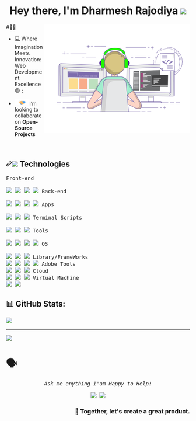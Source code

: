 <h1 align="center">Hey there, I'm Dharmesh Rajodiya <img src="https://media.giphy.com/media/hvRJCLFzcasrR4ia7z/giphy.gif" width="30px"></h1>

<img align="right" alt="Coding" width="400" src="https://github.com/dharmeshrajodiya/dharmeshrajodiya/blob/main/coding-freak.gif">

#🙋‍♂️
- 💻  Where Imagination Meets Innovation: Web Development Excellence:wink: ;

- <img src="https://github.com/dharmeshrajodiya/dharmeshrajodiya/blob/main/Handshake.gif" width="40px">I’m looking to collaborate on **Open-Source Projects**

<br>

<h2 dir="auto"><a id="user-content--technologies" class="anchor" aria-hidden="true" href="#-technologies"><svg class="octicon octicon-link" viewBox="0 0 16 16" version="1.1" width="16" height="16" aria-hidden="true"><path d="m7.775 3.275 1.25-1.25a3.5 3.5 0 1 1 4.95 4.95l-2.5 2.5a3.5 3.5 0 0 1-4.95 0 .751.751 0 0 1 .018-1.042.751.751 0 0 1 1.042-.018 1.998 1.998 0 0 0 2.83 0l2.5-2.5a2.002 2.002 0 0 0-2.83-2.83l-1.25 1.25a.751.751 0 0 1-1.042-.018.751.751 0 0 1-.018-1.042Zm-4.69 9.64a1.998 1.998 0 0 0 2.83 0l1.25-1.25a.751.751 0 0 1 1.042.018.751.751 0 0 1 .018 1.042l-1.25 1.25a3.5 3.5 0 1 1-4.95-4.95l2.5-2.5a3.5 3.5 0 0 1 4.95 0 .751.751 0 0 1-.018 1.042.751.751 0 0 1-1.042.018 1.998 1.998 0 0 0-2.83 0l-2.5 2.5a1.998 1.998 0 0 0 0 2.83Z"></path></svg></a><a target="_blank" rel="noopener noreferrer nofollow" href="https://camo.githubusercontent.com/57707c34234d776de4f3a687c9ceb6d30c7bf422ade39dbfe02b19102f207fcb/68747470733a2f2f696d672e69636f6e73382e636f6d2f6e6f6c616e2f32352f636f6d70757465722e706e67"><img src="https://camo.githubusercontent.com/57707c34234d776de4f3a687c9ceb6d30c7bf422ade39dbfe02b19102f207fcb/68747470733a2f2f696d672e69636f6e73382e636f6d2f6e6f6c616e2f32352f636f6d70757465722e706e67" data-canonical-src="https://img.icons8.com/nolan/25/computer.png" style="max-width: 100%;"></a> Technologies</h2> 

<kbd>
   <kbd>Front-end</kbd>
    <br>
    <br>
    <a target="_blank" rel="noopener noreferrer nofollow" href="https://camo.githubusercontent.com/da7acacadecf91d6dc02efcd2be086bb6d78ddff19a1b7a0ab2755a6fda8b1e9/68747470733a2f2f63646e2e6a7364656c6976722e6e65742f67682f64657669636f6e732f64657669636f6e2f69636f6e732f68746d6c352f68746d6c352d6f726967696e616c2e737667"><img width="30px" src="https://camo.githubusercontent.com/da7acacadecf91d6dc02efcd2be086bb6d78ddff19a1b7a0ab2755a6fda8b1e9/68747470733a2f2f63646e2e6a7364656c6976722e6e65742f67682f64657669636f6e732f64657669636f6e2f69636f6e732f68746d6c352f68746d6c352d6f726967696e616c2e737667" data-canonical-src="https://cdn.jsdelivr.net/gh/devicons/devicon/icons/html5/html5-original.svg" style="max-width: 100%;"></a> 
    <a target="_blank" rel="noopener noreferrer nofollow" href="https://camo.githubusercontent.com/ad8fbf7f75f04b296b72beb893acf572b364e69ec35ea41a68a29507f5b1cd1b/68747470733a2f2f63646e2e6a7364656c6976722e6e65742f67682f64657669636f6e732f64657669636f6e2f69636f6e732f637373332f637373332d706c61696e2e737667"><img width="30px" src="https://camo.githubusercontent.com/ad8fbf7f75f04b296b72beb893acf572b364e69ec35ea41a68a29507f5b1cd1b/68747470733a2f2f63646e2e6a7364656c6976722e6e65742f67682f64657669636f6e732f64657669636f6e2f69636f6e732f637373332f637373332d706c61696e2e737667" data-canonical-src="https://cdn.jsdelivr.net/gh/devicons/devicon/icons/css3/css3-plain.svg" style="max-width: 100%;"></a> 
    <a target="_blank" rel="noopener noreferrer nofollow" href="https://camo.githubusercontent.com/26901b819fb10ef4e2c652aa40e24775247664d84a7597bebb66898a24dddedd/68747470733a2f2f63646e2e6a7364656c6976722e6e65742f67682f64657669636f6e732f64657669636f6e2f69636f6e732f736173732f736173732d6f726967696e616c2e737667"><img width="30px" src="https://camo.githubusercontent.com/26901b819fb10ef4e2c652aa40e24775247664d84a7597bebb66898a24dddedd/68747470733a2f2f63646e2e6a7364656c6976722e6e65742f67682f64657669636f6e732f64657669636f6e2f69636f6e732f736173732f736173732d6f726967696e616c2e737667" data-canonical-src="https://cdn.jsdelivr.net/gh/devicons/devicon/icons/sass/sass-original.svg" style="max-width: 100%;"></a> 
    <a target="_blank" rel="noopener noreferrer nofollow" href="https://camo.githubusercontent.com/442c452cb73752bb1914ce03fce2017056d651a2099696b8594ddf5ccc74825e/68747470733a2f2f63646e2e6a7364656c6976722e6e65742f67682f64657669636f6e732f64657669636f6e2f69636f6e732f6a6176617363726970742f6a6176617363726970742d6f726967696e616c2e737667"><img width="30px" src="https://camo.githubusercontent.com/442c452cb73752bb1914ce03fce2017056d651a2099696b8594ddf5ccc74825e/68747470733a2f2f63646e2e6a7364656c6976722e6e65742f67682f64657669636f6e732f64657669636f6e2f69636f6e732f6a6176617363726970742f6a6176617363726970742d6f726967696e616c2e737667" data-canonical-src="https://cdn.jsdelivr.net/gh/devicons/devicon/icons/javascript/javascript-original.svg" style="max-width: 100%;"></a>
  </kbd> 

<kbd>
    <kbd>Back-end</kbd>
    <br>
    <br>
    <a target="_blank" rel="noopener noreferrer nofollow" href="https://camo.githubusercontent.com/9e581761c42b9210538e4727e082b7e1db70a621da3481eb6a348bdb5257af70/68747470733a2f2f63646e2e6a7364656c6976722e6e65742f67682f64657669636f6e732f64657669636f6e2f69636f6e732f7068702f7068702d6f726967696e616c2e737667"><img width="30px" src="https://camo.githubusercontent.com/9e581761c42b9210538e4727e082b7e1db70a621da3481eb6a348bdb5257af70/68747470733a2f2f63646e2e6a7364656c6976722e6e65742f67682f64657669636f6e732f64657669636f6e2f69636f6e732f7068702f7068702d6f726967696e616c2e737667" data-canonical-src="https://cdn.jsdelivr.net/gh/devicons/devicon/icons/php/php-original.svg" style="max-width: 100%;"></a>
    <a target="_blank" rel="noopener noreferrer nofollow" href="https://camo.githubusercontent.com/aa8b3e6b6fc55ea158e132e1c33ba6aa7fe49706a4e4bd64701af1cf89f514b5/68747470733a2f2f63646e2e6a7364656c6976722e6e65742f67682f64657669636f6e732f64657669636f6e2f69636f6e732f747970657363726970742f747970657363726970742d6f726967696e616c2e737667"><img width="30px" src="https://camo.githubusercontent.com/aa8b3e6b6fc55ea158e132e1c33ba6aa7fe49706a4e4bd64701af1cf89f514b5/68747470733a2f2f63646e2e6a7364656c6976722e6e65742f67682f64657669636f6e732f64657669636f6e2f69636f6e732f747970657363726970742f747970657363726970742d6f726967696e616c2e737667" data-canonical-src="https://cdn.jsdelivr.net/gh/devicons/devicon/icons/typescript/typescript-original.svg" style="max-width: 100%;"></a>
    <a target="_blank" rel="noopener noreferrer nofollow" href="https://camo.githubusercontent.com/900baefb89e187c8b32cdbb3b440d1502fe8f30a1a335cc5dc5868af0142f8b1/68747470733a2f2f63646e2e6a7364656c6976722e6e65742f67682f64657669636f6e732f64657669636f6e2f69636f6e732f6e6f64656a732f6e6f64656a732d6f726967696e616c2e737667"><img width="30px" src="https://camo.githubusercontent.com/900baefb89e187c8b32cdbb3b440d1502fe8f30a1a335cc5dc5868af0142f8b1/68747470733a2f2f63646e2e6a7364656c6976722e6e65742f67682f64657669636f6e732f64657669636f6e2f69636f6e732f6e6f64656a732f6e6f64656a732d6f726967696e616c2e737667" data-canonical-src="https://cdn.jsdelivr.net/gh/devicons/devicon/icons/nodejs/nodejs-original.svg" style="max-width: 100%;"></a>
    <a target="_blank" rel="noopener noreferrer nofollow" href="https://camo.githubusercontent.com/ad153d7e2cad886cb3d9825fbcd98f71e4e8458430444b4a96198fa9823b8da1/68747470733a2f2f63646e2e6a7364656c6976722e6e65742f67682f64657669636f6e732f64657669636f6e2f69636f6e732f7261696c732f7261696c732d6f726967696e616c2d776f72646d61726b2e737667"><img width="30px" src="https://camo.githubusercontent.com/ad153d7e2cad886cb3d9825fbcd98f71e4e8458430444b4a96198fa9823b8da1/68747470733a2f2f63646e2e6a7364656c6976722e6e65742f67682f64657669636f6e732f64657669636f6e2f69636f6e732f7261696c732f7261696c732d6f726967696e616c2d776f72646d61726b2e737667" data-canonical-src="https://cdn.jsdelivr.net/gh/devicons/devicon/icons/rails/rails-original-wordmark.svg" style="max-width: 100%;"></a>
  </kbd> 

<kbd>
    <kbd>Apps</kbd>
    <br>
    <br>
    <a target="_blank" rel="noopener noreferrer nofollow" href="https://camo.githubusercontent.com/20ffa1c9a31e2c991c8b52b0cb7be938de51db4b7a9299658fef28efb0cc845a/68747470733a2f2f63646e2e6a7364656c6976722e6e65742f67682f64657669636f6e732f64657669636f6e2f69636f6e732f6a6176612f6a6176612d6f726967696e616c2e737667"><img width="30px" src="https://camo.githubusercontent.com/20ffa1c9a31e2c991c8b52b0cb7be938de51db4b7a9299658fef28efb0cc845a/68747470733a2f2f63646e2e6a7364656c6976722e6e65742f67682f64657669636f6e732f64657669636f6e2f69636f6e732f6a6176612f6a6176612d6f726967696e616c2e737667" data-canonical-src="https://cdn.jsdelivr.net/gh/devicons/devicon/icons/java/java-original.svg" style="max-width: 100%;"></a>
    <a target="_blank" rel="noopener noreferrer nofollow" href="https://camo.githubusercontent.com/5ed944a27e3d12bcf282343a496ce2910a68ecd96cded987e1b7d576f2f392a3/68747470733a2f2f63646e2e6a7364656c6976722e6e65742f67682f64657669636f6e732f64657669636f6e2f69636f6e732f6b6f746c696e2f6b6f746c696e2d6f726967696e616c2e737667"><img width="30px" src="https://camo.githubusercontent.com/5ed944a27e3d12bcf282343a496ce2910a68ecd96cded987e1b7d576f2f392a3/68747470733a2f2f63646e2e6a7364656c6976722e6e65742f67682f64657669636f6e732f64657669636f6e2f69636f6e732f6b6f746c696e2f6b6f746c696e2d6f726967696e616c2e737667" data-canonical-src="https://cdn.jsdelivr.net/gh/devicons/devicon/icons/kotlin/kotlin-original.svg" style="max-width: 100%;"></a>
    <a target="_blank" rel="noopener noreferrer nofollow" href="https://camo.githubusercontent.com/07d482580718a86d482cfd8278bf72799a2235452a5a5afb0998d2cadf37b345/68747470733a2f2f63646e2e6a7364656c6976722e6e65742f67682f64657669636f6e732f64657669636f6e2f69636f6e732f646172742f646172742d6f726967696e616c2e737667"><img width="30px" src="https://camo.githubusercontent.com/07d482580718a86d482cfd8278bf72799a2235452a5a5afb0998d2cadf37b345/68747470733a2f2f63646e2e6a7364656c6976722e6e65742f67682f64657669636f6e732f64657669636f6e2f69636f6e732f646172742f646172742d6f726967696e616c2e737667" data-canonical-src="https://cdn.jsdelivr.net/gh/devicons/devicon/icons/dart/dart-original.svg" style="max-width: 100%;"></a>
  </kbd> 

<kbd>
    <kbd>Terminal Scripts</kbd>
    <br>
    <br>
    <a target="_blank" rel="noopener noreferrer nofollow" href="https://camo.githubusercontent.com/43a3630f8c7313521f8202ad5de3905565d7e3b42708ca7854fec4c5d92817b3/68747470733a2f2f63646e2e6a7364656c6976722e6e65742f67682f64657669636f6e732f64657669636f6e2f69636f6e732f707974686f6e2f707974686f6e2d706c61696e2e737667"><img width="30px" src="https://camo.githubusercontent.com/43a3630f8c7313521f8202ad5de3905565d7e3b42708ca7854fec4c5d92817b3/68747470733a2f2f63646e2e6a7364656c6976722e6e65742f67682f64657669636f6e732f64657669636f6e2f69636f6e732f707974686f6e2f707974686f6e2d706c61696e2e737667" data-canonical-src="https://cdn.jsdelivr.net/gh/devicons/devicon/icons/python/python-plain.svg" style="max-width: 100%;"></a>
    <a target="_blank" rel="noopener noreferrer nofollow" href="https://camo.githubusercontent.com/df1404f038a8252dec0847c94dcd4f0be9c4491a2682bc601d276f835e8eaa5d/68747470733a2f2f63646e2e6a7364656c6976722e6e65742f67682f64657669636f6e732f64657669636f6e2f69636f6e732f626173682f626173682d6f726967696e616c2e737667"><img width="30px" src="https://camo.githubusercontent.com/df1404f038a8252dec0847c94dcd4f0be9c4491a2682bc601d276f835e8eaa5d/68747470733a2f2f63646e2e6a7364656c6976722e6e65742f67682f64657669636f6e732f64657669636f6e2f69636f6e732f626173682f626173682d6f726967696e616c2e737667" data-canonical-src="https://cdn.jsdelivr.net/gh/devicons/devicon/icons/bash/bash-original.svg" style="max-width: 100%;"></a>
    <a target="_blank" rel="noopener noreferrer nofollow" href="https://camo.githubusercontent.com/fb369e3a940701ea56e03aa4dacd7385d141734c3d97258234c4fb84256468d9/68747470733a2f2f63646e2e6a7364656c6976722e6e65742f67682f64657669636f6e732f64657669636f6e2f69636f6e732f727562792f727562792d6f726967696e616c2e737667"><img width="30px" src="https://camo.githubusercontent.com/fb369e3a940701ea56e03aa4dacd7385d141734c3d97258234c4fb84256468d9/68747470733a2f2f63646e2e6a7364656c6976722e6e65742f67682f64657669636f6e732f64657669636f6e2f69636f6e732f727562792f727562792d6f726967696e616c2e737667" data-canonical-src="https://cdn.jsdelivr.net/gh/devicons/devicon/icons/ruby/ruby-original.svg" style="max-width: 100%;"></a>
  </kbd> 

<kbd>
    <kbd>Tools</kbd>
    <br>
    <br>
    <a target="_blank" rel="noopener noreferrer nofollow" href="https://camo.githubusercontent.com/5fa137d222dde7b69acd22c6572a065ce3656e6ffa1f5e88c1b5c7a935af3cc6/68747470733a2f2f63646e2e6a7364656c6976722e6e65742f67682f64657669636f6e732f64657669636f6e2f69636f6e732f7673636f64652f7673636f64652d6f726967696e616c2e737667"><img width="30px" src="https://camo.githubusercontent.com/5fa137d222dde7b69acd22c6572a065ce3656e6ffa1f5e88c1b5c7a935af3cc6/68747470733a2f2f63646e2e6a7364656c6976722e6e65742f67682f64657669636f6e732f64657669636f6e2f69636f6e732f7673636f64652f7673636f64652d6f726967696e616c2e737667" data-canonical-src="https://cdn.jsdelivr.net/gh/devicons/devicon/icons/vscode/vscode-original.svg" style="max-width: 100%;"></a>
    <a target="_blank" rel="noopener noreferrer" href="https://github.com/termux/termux-app/raw/master/app/src/main/res/mipmap-xxxhdpi/ic_launcher.png"><img width="30px" src="https://github.com/termux/termux-app/raw/master/app/src/main/res/mipmap-xxxhdpi/ic_launcher.png" style="max-width: 100%;"></a>
    <a target="_blank" rel="noopener noreferrer nofollow" href="https://camo.githubusercontent.com/8d0cca2fccbfd3f4010ffd502272d8f5f2c2295d06ab0a51f6250784778545fc/68747470733a2f2f75706c6f61642e77696b696d656469612e6f72672f77696b6970656469612f636f6d6d6f6e732f7468756d622f622f62322f5265706c2e69745f6c6f676f2e7376672f35313270782d5265706c2e69745f6c6f676f2e7376672e706e67"><img width="30px" src="https://camo.githubusercontent.com/8d0cca2fccbfd3f4010ffd502272d8f5f2c2295d06ab0a51f6250784778545fc/68747470733a2f2f75706c6f61642e77696b696d656469612e6f72672f77696b6970656469612f636f6d6d6f6e732f7468756d622f622f62322f5265706c2e69745f6c6f676f2e7376672f35313270782d5265706c2e69745f6c6f676f2e7376672e706e67" data-canonical-src="https://upload.wikimedia.org/wikipedia/commons/thumb/b/b2/Repl.it_logo.svg/512px-Repl.it_logo.svg.png" style="max-width: 100%;"></a>
    <a target="_blank" rel="noopener noreferrer nofollow" href="https://camo.githubusercontent.com/7976e34a84987fbcf58331e5851395a1589bc9be7e5932d79b5b42c5dd033b9d/68747470733a2f2f696d672e69636f6e73382e636f6d2f666c75656e742f34322f3030303030302f7375626c696d652d746578742e706e67"><img width="30px" src="https://camo.githubusercontent.com/7976e34a84987fbcf58331e5851395a1589bc9be7e5932d79b5b42c5dd033b9d/68747470733a2f2f696d672e69636f6e73382e636f6d2f666c75656e742f34322f3030303030302f7375626c696d652d746578742e706e67" data-canonical-src="https://img.icons8.com/fluent/42/000000/sublime-text.png" style="max-width: 100%;"></a>
  </kbd> 

<kbd>
    <kbd>OS</kbd>
    <br>
    <br>
    <a target="_blank" rel="noopener noreferrer nofollow" href="https://camo.githubusercontent.com/5827f82f2c2d9c5bad33de64e073659d1a57032b31009b8127189be6876916d4/68747470733a2f2f63646e2e6a7364656c6976722e6e65742f67682f64657669636f6e732f64657669636f6e2f69636f6e732f6c696e75782f6c696e75782d6f726967696e616c2e737667"><img width="30px" src="https://camo.githubusercontent.com/5827f82f2c2d9c5bad33de64e073659d1a57032b31009b8127189be6876916d4/68747470733a2f2f63646e2e6a7364656c6976722e6e65742f67682f64657669636f6e732f64657669636f6e2f69636f6e732f6c696e75782f6c696e75782d6f726967696e616c2e737667" data-canonical-src="https://cdn.jsdelivr.net/gh/devicons/devicon/icons/linux/linux-original.svg" style="max-width: 100%;"></a>
    <a target="_blank" rel="noopener noreferrer nofollow" href="https://camo.githubusercontent.com/5e971de82dbf6983f5f37430e10abac80b0855b991c22a922f82e7a9d65a94eb/68747470733a2f2f63646e2e6a7364656c6976722e6e65742f67682f64657669636f6e732f64657669636f6e2f69636f6e732f616e64726f69642f616e64726f69642d6f726967696e616c2e737667"><img width="30px" src="https://camo.githubusercontent.com/5e971de82dbf6983f5f37430e10abac80b0855b991c22a922f82e7a9d65a94eb/68747470733a2f2f63646e2e6a7364656c6976722e6e65742f67682f64657669636f6e732f64657669636f6e2f69636f6e732f616e64726f69642f616e64726f69642d6f726967696e616c2e737667" data-canonical-src="https://cdn.jsdelivr.net/gh/devicons/devicon/icons/android/android-original.svg" style="max-width: 100%;"></a>
    <a target="_blank" rel="noopener noreferrer nofollow" href="https://camo.githubusercontent.com/a9c92e80647df26525548cfabd12b784c10016b63a9e263e7d0ab0aa8f47dddf/68747470733a2f2f63646e2e6a7364656c6976722e6e65742f67682f64657669636f6e732f64657669636f6e2f69636f6e732f77696e646f7773382f77696e646f7773382d6f726967696e616c2e737667"><img width="30px" src="https://camo.githubusercontent.com/a9c92e80647df26525548cfabd12b784c10016b63a9e263e7d0ab0aa8f47dddf/68747470733a2f2f63646e2e6a7364656c6976722e6e65742f67682f64657669636f6e732f64657669636f6e2f69636f6e732f77696e646f7773382f77696e646f7773382d6f726967696e616c2e737667" data-canonical-src="https://cdn.jsdelivr.net/gh/devicons/devicon/icons/windows8/windows8-original.svg" style="max-width: 100%;"></a>
  </kbd> 
<kbd>
    <kbd>Library/FrameWorks</kbd>
    <br>
    <a target="_blank" rel="noopener noreferrer nofollow" href="https://camo.githubusercontent.com/bdedcbc949feefecc3ff98f7e655ee8151b522e2f32196c648620f5366d909d5/68747470733a2f2f63646e2e6a7364656c6976722e6e65742f67682f64657669636f6e732f64657669636f6e2f69636f6e732f7461696c77696e646373732f7461696c77696e646373732d706c61696e2e737667"><img width="30px" src="https://camo.githubusercontent.com/bdedcbc949feefecc3ff98f7e655ee8151b522e2f32196c648620f5366d909d5/68747470733a2f2f63646e2e6a7364656c6976722e6e65742f67682f64657669636f6e732f64657669636f6e2f69636f6e732f7461696c77696e646373732f7461696c77696e646373732d706c61696e2e737667" data-canonical-src="https://cdn.jsdelivr.net/gh/devicons/devicon/icons/tailwindcss/tailwindcss-plain.svg" style="max-width: 100%;"></a>
    <a target="_blank" rel="noopener noreferrer nofollow" href="https://camo.githubusercontent.com/c76217244e1b3700a87058abf858e20a313b06dfadd972121d0d42de5bd20fa5/68747470733a2f2f63646e2e6a7364656c6976722e6e65742f67682f64657669636f6e732f64657669636f6e2f69636f6e732f626f6f7473747261702f626f6f7473747261702d6f726967696e616c2e737667"><img width="30px" src="https://camo.githubusercontent.com/c76217244e1b3700a87058abf858e20a313b06dfadd972121d0d42de5bd20fa5/68747470733a2f2f63646e2e6a7364656c6976722e6e65742f67682f64657669636f6e732f64657669636f6e2f69636f6e732f626f6f7473747261702f626f6f7473747261702d6f726967696e616c2e737667" data-canonical-src="https://cdn.jsdelivr.net/gh/devicons/devicon/icons/bootstrap/bootstrap-original.svg" style="max-width: 100%;"></a>
    <a target="_blank" rel="noopener noreferrer nofollow" href="https://camo.githubusercontent.com/27d0b117da00485c56d69aef0fa310a3f8a07abecc8aa15fa38c8b78526c60ac/68747470733a2f2f63646e2e6a7364656c6976722e6e65742f67682f64657669636f6e732f64657669636f6e2f69636f6e732f72656163742f72656163742d6f726967696e616c2e737667"><img width="30px" src="https://camo.githubusercontent.com/27d0b117da00485c56d69aef0fa310a3f8a07abecc8aa15fa38c8b78526c60ac/68747470733a2f2f63646e2e6a7364656c6976722e6e65742f67682f64657669636f6e732f64657669636f6e2f69636f6e732f72656163742f72656163742d6f726967696e616c2e737667" data-canonical-src="https://cdn.jsdelivr.net/gh/devicons/devicon/icons/react/react-original.svg" style="max-width: 100%;"></a>
    <a target="_blank" rel="noopener noreferrer nofollow" href="https://camo.githubusercontent.com/077997d77bfa74b144c9e286e65143b4edc547dc948098491264bb2dde282d6b/68747470733a2f2f63646e2e6a7364656c6976722e6e65742f67682f64657669636f6e732f64657669636f6e2f69636f6e732f7675656a732f7675656a732d6f726967696e616c2e737667"><img width="30px" src="https://camo.githubusercontent.com/077997d77bfa74b144c9e286e65143b4edc547dc948098491264bb2dde282d6b/68747470733a2f2f63646e2e6a7364656c6976722e6e65742f67682f64657669636f6e732f64657669636f6e2f69636f6e732f7675656a732f7675656a732d6f726967696e616c2e737667" data-canonical-src="https://cdn.jsdelivr.net/gh/devicons/devicon/icons/vuejs/vuejs-original.svg" style="max-width: 100%;"></a>
  </kbd> 

<kbd>
    <kbd>Adobe Tools</kbd>
    <br>
    <a target="_blank" rel="noopener noreferrer nofollow" href="https://camo.githubusercontent.com/c453a39cab532144a24dd71acec26aea121594518d0a54f7c66f76d173f1aaf7/68747470733a2f2f696d672e69636f6e73382e636f6d2f636f6c6f722f34322f3030303030302f61646f62652d70686f746f73686f702e706e67"><img width="30px" src="https://camo.githubusercontent.com/c453a39cab532144a24dd71acec26aea121594518d0a54f7c66f76d173f1aaf7/68747470733a2f2f696d672e69636f6e73382e636f6d2f636f6c6f722f34322f3030303030302f61646f62652d70686f746f73686f702e706e67" data-canonical-src="https://img.icons8.com/color/42/000000/adobe-photoshop.png" style="max-width: 100%;"></a>
    <a target="_blank" rel="noopener noreferrer nofollow" href="https://camo.githubusercontent.com/684c254a5424ddf064f4d8b820bfef134583b7ab4a2ab3400c7675185104043c/68747470733a2f2f696d672e69636f6e73382e636f6d2f636f6c6f722f34322f3030303030302f61646f62652d696c6c7573747261746f722e706e67"><img width="30px" src="https://camo.githubusercontent.com/684c254a5424ddf064f4d8b820bfef134583b7ab4a2ab3400c7675185104043c/68747470733a2f2f696d672e69636f6e73382e636f6d2f636f6c6f722f34322f3030303030302f61646f62652d696c6c7573747261746f722e706e67" data-canonical-src="https://img.icons8.com/color/42/000000/adobe-illustrator.png" style="max-width: 100%;"></a>
    <a target="_blank" rel="noopener noreferrer nofollow" href="https://camo.githubusercontent.com/514d4b10c2cb31d7c0a53294b52fa103329a042b4ca2f439b6b69b9f373a9f0e/68747470733a2f2f696d672e69636f6e73382e636f6d2f636f6c6f722f34322f3030303030302f61646f62652d7072656d696572652d70726f2d2d76312e706e67"><img width="30px" src="https://camo.githubusercontent.com/514d4b10c2cb31d7c0a53294b52fa103329a042b4ca2f439b6b69b9f373a9f0e/68747470733a2f2f696d672e69636f6e73382e636f6d2f636f6c6f722f34322f3030303030302f61646f62652d7072656d696572652d70726f2d2d76312e706e67" data-canonical-src="https://img.icons8.com/color/42/000000/adobe-premiere-pro--v1.png" style="max-width: 100%;"></a>
  </kbd> 

<kbd>
    <kbd>Cloud</kbd>
    <br>
    <a target="_blank" rel="noopener noreferrer nofollow" href="https://camo.githubusercontent.com/76234372f7d1fd9d9d414803a8a9a55cb4c37500d4dbb2608377fdc48079d36c/68747470733a2f2f696d672e69636f6e73382e636f6d2f636f6c6f722f34322f3030303030302f616d617a6f6e2d7765622d73657276696365732e706e67"><img width="30px" src="https://camo.githubusercontent.com/76234372f7d1fd9d9d414803a8a9a55cb4c37500d4dbb2608377fdc48079d36c/68747470733a2f2f696d672e69636f6e73382e636f6d2f636f6c6f722f34322f3030303030302f616d617a6f6e2d7765622d73657276696365732e706e67" data-canonical-src="https://img.icons8.com/color/42/000000/amazon-web-services.png" style="max-width: 100%;"></a>
    <a target="_blank" rel="noopener noreferrer nofollow" href="https://camo.githubusercontent.com/6463bd978943dc8df2f859d4768fba880c36569c753ba2b8bbfb2fbbdfa5146a/68747470733a2f2f696d672e69636f6e73382e636f6d2f636f6c6f722f34322f3030303030302f676f6f676c652d636c6f75642e706e67"><img width="30px" src="https://camo.githubusercontent.com/6463bd978943dc8df2f859d4768fba880c36569c753ba2b8bbfb2fbbdfa5146a/68747470733a2f2f696d672e69636f6e73382e636f6d2f636f6c6f722f34322f3030303030302f676f6f676c652d636c6f75642e706e67" data-canonical-src="https://img.icons8.com/color/42/000000/google-cloud.png" style="max-width: 100%;"></a>
    <a target="_blank" rel="noopener noreferrer nofollow" href="https://camo.githubusercontent.com/ba8d50e7342b08b4e03891ccd72b9dacbcd978c8d862c31fc7e55ea3cdcd9f7b/68747470733a2f2f696d672e69636f6e73382e636f6d2f636f6c6f722f34322f3030303030302f617a7572652d312e706e67"><img width="30px" src="https://camo.githubusercontent.com/ba8d50e7342b08b4e03891ccd72b9dacbcd978c8d862c31fc7e55ea3cdcd9f7b/68747470733a2f2f696d672e69636f6e73382e636f6d2f636f6c6f722f34322f3030303030302f617a7572652d312e706e67" data-canonical-src="https://img.icons8.com/color/42/000000/azure-1.png" style="max-width: 100%;"></a>
  </kbd> 

<kbd>
    <kbd>Virtual Machine</kbd>
    <br>
    <a target="_blank" rel="noopener noreferrer nofollow" href="https://camo.githubusercontent.com/d466e217104ef0f01a3fd585176558196a0dc8c9288527520babe74201b53540/68747470733a2f2f696d672e69636f6e73382e636f6d2f636f6c6f722f34322f3030303030302f7669727475616c626f782e706e67"><img width="30px" src="https://camo.githubusercontent.com/d466e217104ef0f01a3fd585176558196a0dc8c9288527520babe74201b53540/68747470733a2f2f696d672e69636f6e73382e636f6d2f636f6c6f722f34322f3030303030302f7669727475616c626f782e706e67" data-canonical-src="https://img.icons8.com/color/42/000000/virtualbox.png" style="max-width: 100%;"></a>
    <a target="_blank" rel="noopener noreferrer nofollow" href="https://camo.githubusercontent.com/19e625e3a9f5253c8b777aa32955502536e57665a32c7fd9f39445cbf3e1b74a/68747470733a2f2f696d672e69636f6e73382e636f6d2f636f6c6f722f34322f3030303030302f6f6c642d766d776172652d6c6f676f2e706e67"><img width="30px" src="https://camo.githubusercontent.com/19e625e3a9f5253c8b777aa32955502536e57665a32c7fd9f39445cbf3e1b74a/68747470733a2f2f696d672e69636f6e73382e636f6d2f636f6c6f722f34322f3030303030302f6f6c642d766d776172652d6c6f676f2e706e67" data-canonical-src="https://img.icons8.com/color/42/000000/old-vmware-logo.png" style="max-width: 100%;"></a>
  </kbd> 

## 📊 GitHub Stats:
![](https://github-readme-streak-stats.herokuapp.com/?user=dharmeshrajodiya&theme=vue-dark&hide_border=false)<br/>

---
[![](https://visitcount.itsvg.in/api?id=dharmeshrajodiya&icon=0&color=3)](https://visitcount.itsvg.in)



<kbd> 
  
# 🗣️ 
<p align="center">
  <i>Ask me anything I'am Happy to Help! </i>
  <br><br>
<a target="_blank" href="https://www.linkedin.com/in/dj-web-expert"><img src="https://img.shields.io/badge/-LinkedIn-0077B5?style=for-the-badge&logo=Linkedin&logoColor=white"></img></a>
<a target="_blank" href="mailto:dev.dj23888@gmail.com"><img src="https://img.shields.io/badge/-Gmail-D14836?style=for-the-badge&logo=Gmail&logoColor=white"></img></a>
<br>
</p>
</kbd>
<h3 align="right">👋 Together, let's create a great product. </h3>
